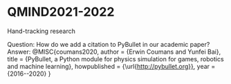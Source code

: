 # QMIND2021-2022
Hand-tracking research

Question: How do we add a citation to PyBullet in our academic paper?
Answer:	@MISC{coumans2020,
author =   {Erwin Coumans and Yunfei Bai},
title =    {PyBullet, a Python module for physics simulation for games, robotics and machine learning},
howpublished = {\url{http://pybullet.org}},
year = {2016--2020}
}

